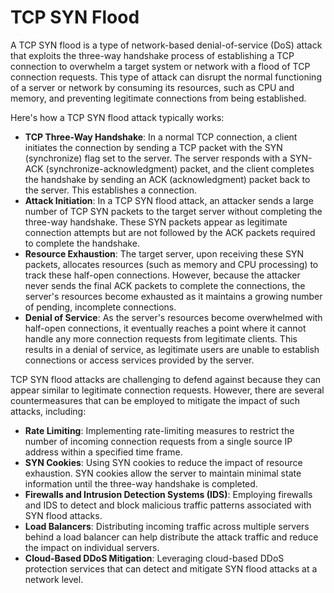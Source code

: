 # TCP SYN Flood 
A TCP SYN flood is a type of network-based denial-of-service (DoS) attack that exploits the three-way handshake process of establishing a TCP connection to overwhelm a target system or network with a flood of TCP connection requests. This type of attack can disrupt the normal functioning of a server or network by consuming its resources, such as CPU and memory, and preventing legitimate connections from being established.

Here's how a TCP SYN flood attack typically works:

- **TCP Three-Way Handshake**: In a normal TCP connection, a client initiates the connection by sending a TCP packet with the SYN (synchronize) flag set to the server. The server responds with a SYN-ACK (synchronize-acknowledgment) packet, and the client completes the handshake by sending an ACK (acknowledgment) packet back to the server. This establishes a connection.
- **Attack Initiation**: In a TCP SYN flood attack, an attacker sends a large number of TCP SYN packets to the target server without completing the three-way handshake. These SYN packets appear as legitimate connection attempts but are not followed by the ACK packets required to complete the handshake.
- **Resource Exhaustion**: The target server, upon receiving these SYN packets, allocates resources (such as memory and CPU processing) to track these half-open connections. However, because the attacker never sends the final ACK packets to complete the connections, the server's resources become exhausted as it maintains a growing number of pending, incomplete connections.
- **Denial of Service**: As the server's resources become overwhelmed with half-open connections, it eventually reaches a point where it cannot handle any more connection requests from legitimate clients. This results in a denial of service, as legitimate users are unable to establish connections or access services provided by the server.


TCP SYN flood attacks are challenging to defend against because they can appear similar to legitimate connection requests. However, there are several countermeasures that can be employed to mitigate the impact of such attacks, including:

- **Rate Limiting**: Implementing rate-limiting measures to restrict the number of incoming connection requests from a single source IP address within a specified time frame.
- **SYN Cookies**: Using SYN cookies to reduce the impact of resource exhaustion. SYN cookies allow the server to maintain minimal state information until the three-way handshake is completed.
- **Firewalls and Intrusion Detection Systems (IDS)**: Employing firewalls and IDS to detect and block malicious traffic patterns associated with SYN flood attacks.
- **Load Balancers**: Distributing incoming traffic across multiple servers behind a load balancer can help distribute the attack traffic and reduce the impact on individual servers.
- **Cloud-Based DDoS Mitigation**: Leveraging cloud-based DDoS protection services that can detect and mitigate SYN flood attacks at a network level.
